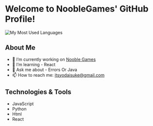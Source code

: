 # Welcome to NoobleGames' GitHub Profile!

![My Most Used Languages](https://github-readme-stats.vercel.app/api/top-langs/?username=NoobleGames&layout=compact&theme=dark)

## About Me
- 🔭 I’m currently working on [Nooble Games](https://nooblegames.github.io)
- 🌱 I’m learning - React
- 💬 Ask me about - Errors Or Java
- 📫 How to reach me: [itsyodaisuke@gmail.com](mailto:itsyodaisuke@gmail.com)

## Technologies & Tools
- JavaScript
- Python
- Html
- React


